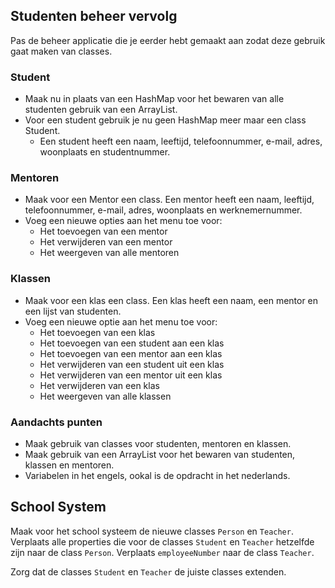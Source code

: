 ## Studenten beheer vervolg
Pas de beheer applicatie die je eerder hebt gemaakt aan zodat deze gebruik gaat maken van classes.

### Student
- Maak nu in plaats van een HashMap voor het bewaren van alle studenten gebruik van een ArrayList.
- Voor een student gebruik je nu geen HashMap meer maar een class Student.
    - Een student heeft een naam, leeftijd, telefoonnummer, e-mail, adres, woonplaats en studentnummer.

### Mentoren
- Maak voor een Mentor een class. Een mentor heeft een naam, leeftijd, telefoonnummer, e-mail, adres,
  woonplaats en werknemernummer.
- Voeg een nieuwe opties aan het menu toe voor:
    - Het toevoegen van een mentor
    - Het verwijderen van een mentor
    - Het weergeven van alle mentoren

### Klassen
- Maak voor een klas een class. Een klas heeft een naam, een mentor en een lijst van studenten.
- Voeg een nieuwe optie aan het menu toe voor:
    - Het toevoegen van een klas
    - Het toevoegen van een student aan een klas
    - Het toevoegen van een mentor aan een klas
    - Het verwijderen van een student uit een klas
    - Het verwijderen van een mentor uit een klas
    - Het verwijderen van een klas
    - Het weergeven van alle klassen

### Aandachts punten
- Maak gebruik van classes voor studenten, mentoren en klassen.
- Maak gebruik van een ArrayList voor het bewaren van studenten, klassen en mentoren.
- Variabelen in het engels, ookal is de opdracht in het nederlands.

## School System
Maak voor het school systeem de nieuwe classes `Person` en `Teacher`. Verplaats alle properties die
voor de classes `Student` en `Teacher` hetzelfde zijn naar de class `Person`. Verplaats `employeeNumber`
naar de class `Teacher`.

Zorg dat de classes `Student` en `Teacher` de juiste classes extenden.